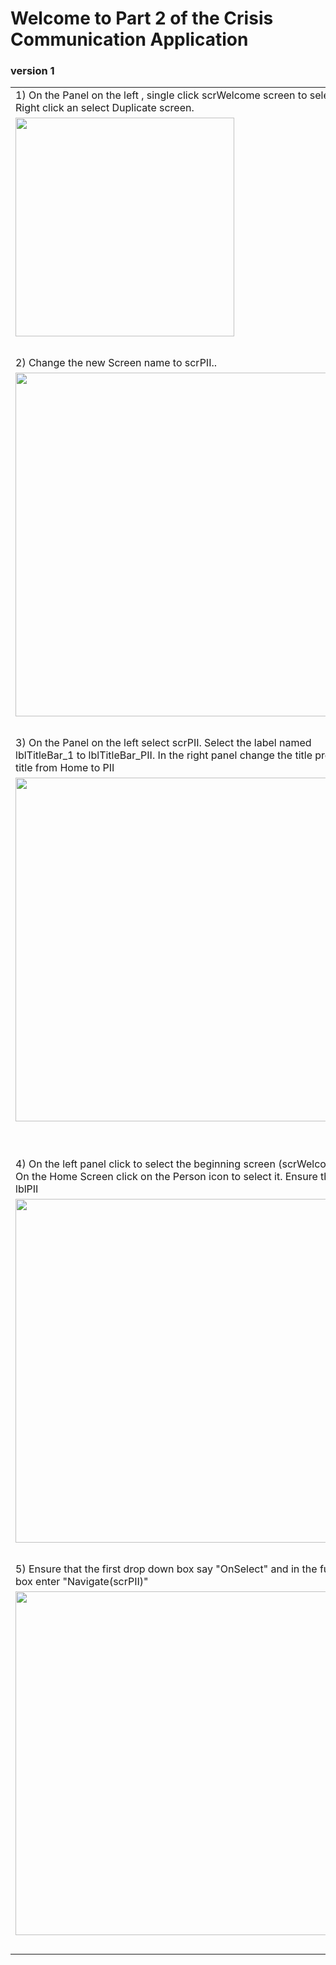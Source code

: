 # Welcome to Part 2 of the Crisis Communication Application 
### version 1

<Table>
    <tr>
      <td> 1) On the Panel on the left , single click scrWelcome screen to select it. Right click an select
              Duplicate screen. </td>
    </tr>
    <tr> <td><a href="images3/PA_part2-1.png"><img src="images3/PA_part2-1.png" width="350"></a></td><td>&nbsp;</td>
    </tr>
    <tr>
      <td>&nbsp;</td>
    </tr>
    <tr>
      <td> 2) Change the new Screen name to scrPII.. </td>
    </tr>
    <tr>
      <td><a href="images3/paRenamePII2.png"><img src="images3/paRenamePII2.png" width="550"></a></td>
    </tr>
    <tr>
      <td>&nbsp;</td>
    </tr>
    <tr>
      <td> 3) On the Panel on the left select scrPII. Select the label named lblTitleBar_1 to lblTitleBar_PII.
             In the right panel change the title property title from Home to PII </td>
    </tr>
    <tr>
      <td><a href="images3/PA_part2_PII.png"><img src="images3/PA_part2_PII.png" width="550"></a></td>
    </tr>
    <tr>
      <td>&nbsp;</td>
    </tr>
        <tr>
      <td>&nbsp;</td>
    </tr>
    <tr>
      <td> 4) On the left panel click to select the beginning screen (scrWelcome). On the Home Screen click on the
              Person icon to select it. Ensure that lblPII </td>
    </tr>
    <tr>
      <td><a href="images3/PA4_Person.png"><img src="images3/PA4_Person.png" width="550"></a></td>
    </tr>
    <tr>
      <td>&nbsp;</td>
    </tr>
    <tr>
      <td> 5)  Ensure that the first drop down box say "OnSelect" and in the function box enter "Navigate(scrPII)" </td>
    </tr>
    <tr>
      <td><a href="images3/PA5Function.png"><img src="images3/PA5Function.png" width="550"></a></td>
    </tr>
    <tr>
      <td>&nbsp;</td>
    </tr>
    </Table>